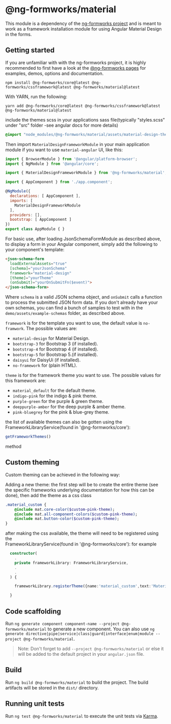 # @ng-formworks/material

This module is a dependency of the [ng-formworks project][npm_core_ver] and is meant to work as a framework installation module for using Angular Material Design in the forms.

## Getting started

If you are unfamiliar with with the ng-formworks project, it is highly recommended to 
first have a look at the [@ng-formworks pages][npm_core_ver] for examples, demos, options and documentation.

```shell
npm install @ng-formworks/core@latest @ng-formworks/cssframework@latest @ng-formworks/material@latest
```

With YARN, run the following:

```shell
yarn add @ng-formworks/core@latest @ng-formworks/cssframework@latest @ng-formworks/material@latest
```

include the themes scss in your applications sass file(typically "styles.scss" under "src" folder -see angular docs for more details) 
```scss
@import "node_modules/@ng-formworks/material/assets/material-design-themes.scss";
```

Then import `MaterialDesignFrameworkModule` in your main application module if you want to use `material-angular` UI, like this:

```javascript
import { BrowserModule } from '@angular/platform-browser';
import { NgModule } from '@angular/core';

import { MaterialDesignFrameworkModule } from '@ng-formworks/material';

import { AppComponent } from './app.component';

@NgModule({
  declarations: [ AppComponent ],
  imports: [
    MaterialDesignFrameworkModule
  ],
  providers: [],
  bootstrap: [ AppComponent ]
})
export class AppModule { }
```

For basic use, after loading JsonSchemaFormModule as described above, to display a form in your Angular component, simply add the following to your component's template:

```html
<json-schema-form
  loadExternalAssets="true"
  [schema]="yourJsonSchema"
  framework="material-design"
  [theme]="yourTheme"
  (onSubmit)="yourOnSubmitFn($event)">
</json-schema-form>
```

Where `schema` is a valid JSON schema object, and `onSubmit` calls a function to process the submitted JSON form data. If you don't already have your own schemas, you can find a bunch of samples to test with in the `demo/assets/example-schemas` folder, as described above.

`framework` is for the template you want to use, the default value is `no-framwork`. The possible values are:


* `material-design` for  Material Design.
* `bootstrap-3` for Bootstrap 3 (if installed).
* `bootstrap-4` for Bootstrap 4 (if installed).
* `bootstrap-5` for Bootstrap 5.(if installed).
* `daisyui` for DaisyUi (if installed).
* `no-framework` for (plain HTML).

`theme` is for the framework theme you want to use. 
The possible values for this framework are:

* `material_default` for the default theme.
* `indigo-pink` for the indigo & pink theme.
* `purple-green` for the purple & green theme.
* `deeppurple-amber` for the deep purple & amber theme.
* `pink-bluegrey` for the pink & blue-grey theme.

the list of available themes can also be gotten using the 
FrameworkLibraryService(found in '@ng-formworks/core'): 
 ```typescript
 getFrameworkThemes()
 ``` 
 method

## Custom theming

Custom theming can be achieved in the following way:

Adding a new theme:
the first step will be to create the entire theme (see the specific frameworks underlying documentation for how this can be done), then add the theme as
a css class

```sass
.material_custom {
    @include mat.core-color($custom-pink-theme);
    @include mat.all-component-colors($custom-pink-theme);
    @include mat.button-color($custom-pink-theme);
}

```
after making the css available, the theme will need to be registered using the  
FrameworkLibraryService(found in '@ng-formworks/core'):
for example 

```typescript
  constructor(
    .
    private frameworkLibrary: FrameworkLibraryService,
    .
    .
  ) { 

    frameworkLibrary.registerTheme({name:'material_custom',text:'Material custom theme'})

  }

```

## Code scaffolding

Run `ng generate component component-name --project @ng-formworks/material` to generate a new component. You can also use `ng generate directive|pipe|service|class|guard|interface|enum|module --project @ng-formworks/material`.
> Note: Don't forget to add `--project @ng-formworks/material` or else it will be added to the default project in your `angular.json` file.

## Build

Run `ng build @ng-formworks/material` to build the project. The build artifacts will be stored in the `dist/` directory.

## Running unit tests

Run `ng test @ng-formworks/material` to execute the unit tests via [Karma](https://karma-runner.github.io).

[npm_core_ver]:https://www.npmjs.com/package/@ng-formworks/core